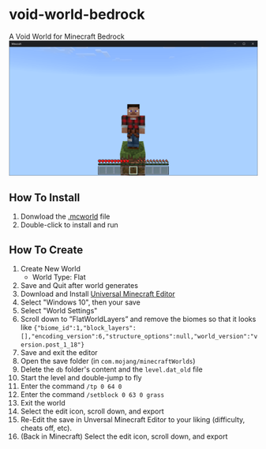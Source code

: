 # void-world-bedrock
A Void World for Minecraft Bedrock
![void-world-bedrock](/void-world-bedrock.png)

## How To Install
1. Donwload the [.mcworld](https://github.com/kirbycope/void-world-bedrock/raw/main/void-world-bedrock.mcworld) file
1. Double-click to install and run

## How To Create
1. Create New World
   - World Type: Flat
1. Save and Quit after world generates
1. Download and Install [Universal Minecraft Editor](https://www.universalminecrafteditor.com/)
1. Select "Windows 10", then your save
1. Select "World Settings"
1. Scroll down to ”FlatWorldLayers” and remove the biomes so that it looks like `{"biome_id":1,"block_layers":[],"encoding_version":6,"structure_options":null,"world_version":"version.post_1_18"}
`
1. Save and exit the editor
1. Open the save folder (in `com.mojang/minecraftWorlds`)
1. Delete the `db` folder's content and the `level.dat_old` file
1. Start the level and double-jump to fly
1. Enter the command `/tp 0 64 0`
1. Enter the command `/setblock 0 63 0 grass`
1. Exit the world
1. Select the edit icon, scroll down, and export
1. Re-Edit the save in Unversal Minecraft Editor to your liking (difficulty, cheats off, etc).
1. (Back in Minecraft) Select the edit icon, scroll down, and export
